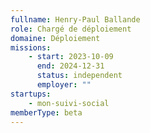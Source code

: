 ```yaml
---
fullname: Henry-Paul Ballande
role: Chargé de déploiement
domaine: Déploiement
missions:
    - start: 2023-10-09
      end: 2024-12-31
      status: independent
      employer: ""
startups:
    - mon-suivi-social
memberType: beta
---
```

